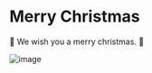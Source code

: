 # Merry Christmas

🎄 We wish you a merry christmas. 🎄


![image](https://user-images.githubusercontent.com/114931139/209473499-bc5d1b33-c7f8-446d-9ad7-e9d222b15ce5.png)
